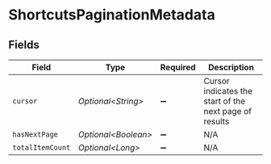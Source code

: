 # ShortcutsPaginationMetadata


## Fields

| Field                                                  | Type                                                   | Required                                               | Description                                            |
| ------------------------------------------------------ | ------------------------------------------------------ | ------------------------------------------------------ | ------------------------------------------------------ |
| `cursor`                                               | *Optional\<String>*                                    | :heavy_minus_sign:                                     | Cursor indicates the start of the next page of results |
| `hasNextPage`                                          | *Optional\<Boolean>*                                   | :heavy_minus_sign:                                     | N/A                                                    |
| `totalItemCount`                                       | *Optional\<Long>*                                      | :heavy_minus_sign:                                     | N/A                                                    |